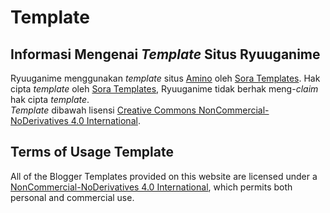 # Template

## Informasi Mengenai _Template_ Situs Ryuuganime

Ryuuganime menggunakan _template_ situs [Amino](https://www.soratemplates.com/2019/06/animo-blogger-templates.html) oleh [Sora Templates](https://www.soratemplates.com/p/contact-us.html). Hak cipta _template_ oleh [Sora Templates](https://www.soratemplates.com/p/contact-us.html), Ryuuganime tidak berhak meng-_claim_ hak cipta _template_.  
_Template_ dibawah lisensi [Creative Commons NonCommercial-NoDerivatives 4.0 International](https://creativecommons.org/licenses/by-nc-nd/4.0/legalcode).

## Terms of Usage Template

All of the Blogger Templates provided on this website are licensed under a [NonCommercial-NoDerivatives 4.0 International](https://creativecommons.org/licenses/by-nc-nd/4.0/legalcode), which permits both personal and commercial use.

